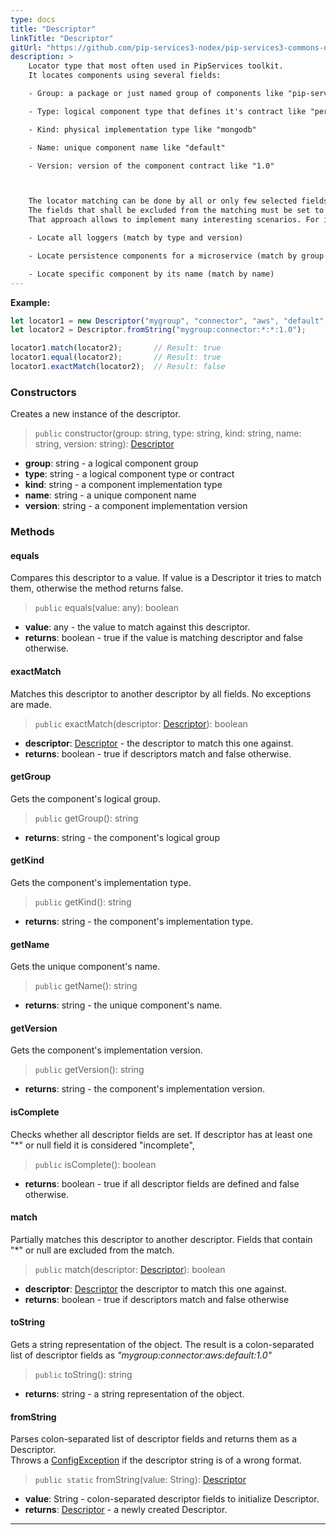```yaml
---
type: docs
title: "Descriptor"
linkTitle: "Descriptor"
gitUrl: "https://github.com/pip-services3-nodex/pip-services3-commons-nodex"
description: >
    Locator type that most often used in PipServices toolkit.
    It locates components using several fields:

    - Group: a package or just named group of components like "pip-services" 

    - Type: logical component type that defines it's contract like "persistence" 

    - Kind: physical implementation type like "mongodb"  

    - Name: unique component name like "default"  

    - Version: version of the component contract like "1.0"  



    The locator matching can be done by all or only few selected fields. 
    The fields that shall be excluded from the matching must be set to *"*"* or *null*.
    That approach allows to implement many interesting scenarios. For instance:

    - Locate all loggers (match by type and version)  

    - Locate persistence components for a microservice (match by group and type)  

    - Locate specific component by its name (match by name)  
---
```


**Example:**

```typescript
let locator1 = new Descriptor("mygroup", "connector", "aws", "default", "1.0");
let locator2 = Descriptor.fromString("mygroup:connector:*:*:1.0");

locator1.match(locator2);		// Result: true
locator1.equal(locator2);		// Result: true
locator1.exactMatch(locator2);	// Result: false

```

### Constructors
Creates a new instance of the descriptor.

> `public` constructor(group: string, type: string, kind: string, name: string, version: string): [Descriptor]()

- **group**: string - a logical component group
- **type**: string - a logical component type or contract
- **kind**: string - a component implementation type
- **name**: string - a unique component name
- **version**: string - a component implementation version


### Methods

#### equals
Compares this descriptor to a value.
If value is a Descriptor it tries to match them,
otherwise the method returns false.

> `public` equals(value: any): boolean

- **value**: any - the value to match against this descriptor.
- **returns**: boolean - true if the value is matching descriptor and false otherwise.

#### exactMatch
Matches this descriptor to another descriptor by all fields.
No exceptions are made.

> `public` exactMatch(descriptor: [Descriptor]()): boolean

- **descriptor**: [Descriptor]() - the descriptor to match this one against.
- **returns**: boolean - true if descriptors match and false otherwise. 


#### getGroup
Gets the component's logical group.

> `public` getGroup(): string

- **returns**: string - the component's logical group

#### getKind
Gets the component's implementation type.

> `public` getKind(): string

- **returns**: string - the component's implementation type.
    

#### getName
Gets the unique component's name.

> `public` getName(): string

- **returns**: string - the unique component's name.

#### getVersion
Gets the component's implementation version.

> `public` getVersion(): string

- **returns**: string - the component's implementation version.

#### isComplete
Checks whether all descriptor fields are set.
If descriptor has at least one "*" or null field it is considered "incomplete",

> `public` isComplete(): boolean

- **returns**: boolean - true if all descriptor fields are defined and false otherwise.

#### match
Partially matches this descriptor to another descriptor.
Fields that contain "*" or null are excluded from the match.

> `public` match(descriptor: [Descriptor]()): boolean

- **descriptor**: [Descriptor]() the descriptor to match this one against.
- **returns**: boolean - true if descriptors match and false otherwise 

#### toString
Gets a string representation of the object.
The result is a colon-separated list of descriptor fields as
*"mygroup:connector:aws:default:1.0"*

> `public` toString(): string

- **returns**: string - a string representation of the object.

#### fromString
Parses colon-separated list of descriptor fields and returns them as a Descriptor.  
Throws a [ConfigException](../../errors/config_exception) if the descriptor string is of a wrong format.

> `public static` fromString(value: String): [Descriptor]()

- **value**: String - colon-separated descriptor fields to initialize Descriptor.
- **returns**: [Descriptor]() - a newly created Descriptor.


    
    
    
    
    
---